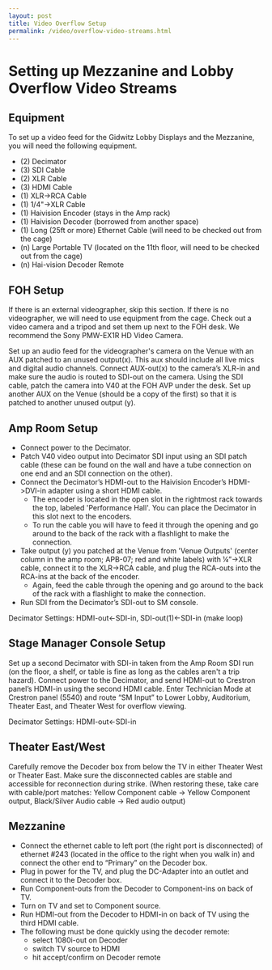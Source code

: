 ```yaml
---
layout: post
title: Video Overflow Setup
permalink: /video/overflow-video-streams.html
---
```

# Setting up Mezzanine and Lobby Overflow Video Streams

## Equipment

To set up a video feed for the Gidwitz Lobby Displays and the Mezzanine,
you will need the following equipment.

* (2) Decimator
* (3) SDI Cable
* (2) XLR Cable
* (3) HDMI Cable
* (1) XLR->RCA Cable
* (1) 1/4"->XLR Cable
* (1) Haivision Encoder (stays in the Amp rack)
* (1) Haivision Decoder (borrowed from another space)
* (1) Long (25ft or more) Ethernet Cable (will need to be checked out from the cage)
* (n) Large Portable TV (located on the 11th floor, will need to be checked out from the cage)
* (n) Hai-vision Decoder Remote

## FOH Setup

If there is an external videographer, skip this section. If there is no videographer, we will need to use equipment from the cage.
Check out a video camera and a tripod and set them up next to the FOH desk. We recommend the Sony PMW-EX1R HD Video Camera.

Set up an audio feed for the videographer's camera on the Venue with an AUX patched to an unused output(x).
This aux should include all live mics and digital audio channels.
Connect AUX-out(x) to the camera’s XLR-in and make sure the audio is routed to SDI-out on the camera.
Using the SDI cable, patch the camera into V40 at the FOH AVP under the desk.
Set up another AUX on the Venue (should be a copy of the first) so that it is patched to another unused output (y).

## Amp Room Setup

* Connect power to the Decimator.
* Patch V40 video output into Decimator SDI input using an SDI patch cable (these can be found on the wall and have a tube connection on one end and an SDI connection on the other).
* Connect the Decimator’s HDMI-out to the Haivision Encoder’s HDMI->DVI-in adapter using a short HDMI cable.
  * The encoder is located in the open slot in the rightmost rack towards the top, labeled 'Performance Hall'. You can place the Decimator in this slot next to the encoders.
  * To run the cable you will have to feed it through the opening and go around to the back of the rack with a flashlight to make the connection.
* Take output (y) you patched at the Venue from 'Venue Outputs' (center column in the amp room; APB-07; red and white labels) with ¼”->XLR cable, connect it to the XLR->RCA cable, and plug the RCA-outs into the RCA-ins at the back of the  encoder.
  * Again, feed the cable through the opening and go around to the back of the rack with a flashlight to make the connection.
* Run SDI from the Decimator’s SDI-out to SM console.

Decimator Settings: HDMI-out<-SDI-in, SDI-out(1)<-SDI-in (make loop)

## Stage Manager Console Setup
Set up a second Decimator with SDI-in taken from the Amp Room SDI run (on the floor, a shelf, or table is fine as long as the cables aren't a trip hazard).
Connect power to the Decimator, and send HDMI-out to Crestron panel’s HDMI-in using the second HDMI cable. Enter Technician Mode at Crestron panel (5540) and route “SM Input” to Lower Lobby, Auditorium, Theater East, and Theater West for overflow viewing.

Decimator Settings: HDMI-out<-SDI-in

## Theater East/West
Carefully remove the Decoder box from below the TV in either Theater West or Theater East. Make sure the disconnected cables are stable and accessible for reconnection during strike.
(When restoring these, take care with cable/port matches: Yellow Component cable -> Yellow Component output, Black/Silver Audio cable -> Red audio output)

## Mezzanine
* Connect the ethernet cable to left port (the right port is disconnected) of ethernet \#243 (located in the office to the right when you walk in) and connect the other end to “Primary” on the Decoder box.
* Plug in power for the TV, and plug the DC-Adapter into an outlet and connect it to the Decoder box.
* Run Component-outs from the Decoder to Component-ins on back of TV.
* Turn on TV and set to Component source.
* Run HDMI-out from the Decoder to HDMI-in on back of TV using the third HDMI cable.
* The following must be done quickly using the decoder remote:
  * select 1080i-out on Decoder
  * switch TV source to HDMI
  * hit accept/confirm on Decoder remote
